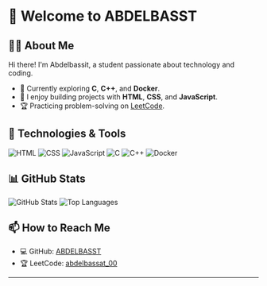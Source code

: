 # 👋 Welcome to ABDELBASST

## 🧑‍💻 About Me
Hi there! I'm Abdelbassit, a student passionate about technology and coding.  
- 🌱 Currently exploring **C**, **C++**, and **Docker**.  
- 🚀 I enjoy building projects with **HTML**, **CSS**, and **JavaScript**.  
- 🏆 Practicing problem-solving on [LeetCode](https://leetcode.com/abdelbassat_00).  

## 🔧 Technologies & Tools
![HTML](https://img.shields.io/badge/-HTML-E34F26?style=flat&logo=html5&logoColor=white)
![CSS](https://img.shields.io/badge/-CSS-1572B6?style=flat&logo=css3&logoColor=white)
![JavaScript](https://img.shields.io/badge/-JavaScript-F7DF1E?style=flat&logo=javascript&logoColor=black)
![C](https://img.shields.io/badge/-C-A8B9CC?style=flat&logo=c&logoColor=black)
![C++](https://img.shields.io/badge/-C++-00599C?style=flat&logo=c%2B%2B&logoColor=white)
![Docker](https://img.shields.io/badge/-Docker-2496ED?style=flat&logo=docker&logoColor=white)

## 📊 GitHub Stats
![GitHub Stats](https://github-readme-stats.vercel.app/api?username=ABDELBASST&show_icons=true&theme=radical)
![Top Languages](https://github-readme-stats.vercel.app/api/top-langs/?username=ABDELBASST&layout=compact&theme=radical)

## 📫 How to Reach Me
- 💻 GitHub: [ABDELBASST](https://github.com/ABDELBASSAT)
- 🏆 LeetCode: [abdelbassat_00](https://leetcode.com/abdelbassat_00)

---
